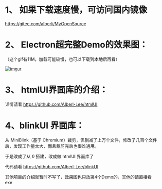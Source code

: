 

# 1、 如果下载速度慢，可访问国内镜像 
https://gitee.com/alberli/MyOpenSource


# 2、 Electron超完整Demo的效果图：
（这个gif有11M，加载可能较慢，也可以下载到本地后再看）

[![imgur](https://github.com/Alberl-Lee/MyOpenSource/raw/main/4%20Electron%20Demo.gif)]()



# 3、 htmlUI界面库的介绍：
详情请看 https://github.com/Alberl-Lee/htmlUI

# 4、blinkUI 界面库：
从 MiniBlink（基于 Chromium）裁剪，但删减了上万个文件，修改了几百个文件后，发现工作量太大，而且裁剪完后也很难通用。

于是改成了从 0 搭建，改成做 htmlUI 界面库了

代码请看 https://github.com/Alberl-Lee/blinkUI


其他项目的介绍就暂时不写了，效果图也只放第4个Demo的，其他的请直接看exe

